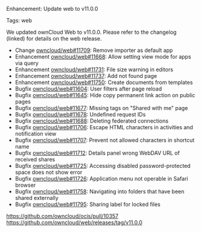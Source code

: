 Enhancement: Update web to v11.0.0

Tags: web

We updated ownCloud Web to v11.0.0. Please refer to the changelog (linked) for details on the web release.

- Change [owncloud/web#11709](https://github.com/owncloud/web/pull/11709): Remove importer as default app
- Enhancement [owncloud/web#11668](https://github.com/owncloud/web/pull/11668): Allow setting view mode for apps via query
- Enhancement [owncloud/web#11731](https://github.com/owncloud/web/pull/11731): File size warning in editors
- Enhancement [owncloud/web#11737](https://github.com/owncloud/web/pull/11737): Add not found page
- Enhancement [owncloud/web#11750](https://github.com/owncloud/web/pull/11750): Create documents from templates
- Bugfix [owncloud/web#11604](https://github.com/owncloud/web/pull/11604): User filters after page reload
- Bugfix [owncloud/web#11645](https://github.com/owncloud/web/pull/11645): Hide copy permanent link action on public pages
- Bugfix [owncloud/web#11677](https://github.com/owncloud/web/pull/11677): Missing tags on "Shared with me" page
- Bugfix [owncloud/web#11678](https://github.com/owncloud/web/pull/11678): Undefined request IDs
- Bugfix [owncloud/web#11688](https://github.com/owncloud/web/pull/11688): Deleting federated connections
- Bugfix [owncloud/web#11706](https://github.com/owncloud/web/pull/11706): Escape HTML characters in activities and notification view
- Bugfix [owncloud/web#11707](https://github.com/owncloud/web/pull/11707): Prevent not allowed characters in shortcut name
- Bugfix [owncloud/web#11712](https://github.com/owncloud/web/pull/11712): Details panel wrong WebDAV URL of received shares
- Bugfix [owncloud/web#11725](https://github.com/owncloud/web/pull/11725): Accessing disabled password-protected space does not show error
- Bugfix [owncloud/web#11726](https://github.com/owncloud/web/pull/11726): Application menu not operable in Safari browser
- Bugfix [owncloud/web#11758](https://github.com/owncloud/web/pull/11758): Navigating into folders that have been shared externally
- Bugfix [owncloud/web#11795](https://github.com/owncloud/web/pull/11795): Sharing label for locked files

https://github.com/owncloud/ocis/pull/10357
https://github.com/owncloud/web/releases/tag/v11.0.0

